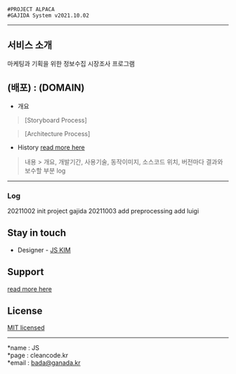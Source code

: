 ```
#PROJECT ALPACA
#GAJIDA System v2021.10.02
```
---
## 서비스 소개
마케팅과 기획을 위한 정보수집 시장조사 프로그램
## (배포) : (DOMAIN)
* 개요
> [Storyboard Process]

> [Architecture Process]

* History
[read more here](https://cleancode.kr/project_gajuda)
>내용 > 개요, 개발기간, 사용기술, 동작이미지, 소스코드 위치, 버전마다 결과와 보수할 부분 log

---
### Log
20211002 init project gajida
20211003 add preprocessing add luigi

## Stay in touch

- Designer - [JS KIM](https://cleancode.kr)

## Support

[read more here](https://cleancode.kr)

## License

[MIT licensed](LICENSE)

---
*name : JS  
*page : cleancode.kr    
*email : bada@ganada.kr